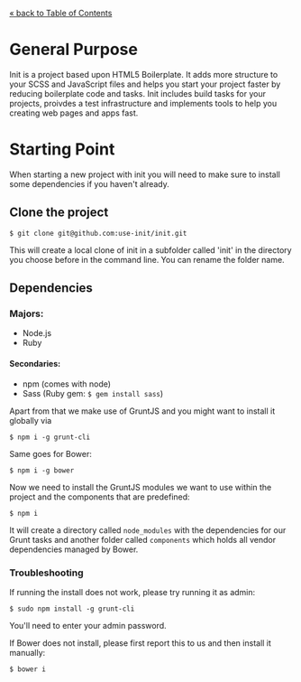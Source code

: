 [&laquo; back to Table of Contents](TOC.md)

# General Purpose

Init is a project based upon HTML5 Boilerplate. It adds more structure to your SCSS and JavaScript files and helps you start your project faster by reducing boilerplate code and tasks.
Init includes build tasks for your projects, proivdes a test infrastructure and implements tools to help you creating web pages and apps fast.

# Starting Point

When starting a new project with init you will need to make sure to install some dependencies if you haven't already.

## Clone the project

	$ git clone git@github.com:use-init/init.git

This will create a local clone of init in a subfolder called 'init' in the directory you choose before in the command line. You can rename the folder name.

## Dependencies

### Majors:

* Node.js
* Ruby

#### Secondaries:

* npm (comes with node)
* Sass (Ruby gem: `$ gem install sass`)

Apart from that we make use of GruntJS and you might want to install it globally via

	$ npm i -g grunt-cli

Same goes for Bower:

	$ npm i -g bower

Now we need to install the GruntJS modules we want to use within the project and the components that are predefined:

	$ npm i

It will create a directory called `node_modules` with the dependencies for our Grunt tasks and another folder called `components` which holds all vendor dependencies managed by Bower.

### Troubleshooting

If running the install does not work, please try running it as admin:

	$ sudo npm install -g grunt-cli

You'll need to enter your admin password.

If Bower does not install, please first report this to us and then install it manually:

	$ bower i
